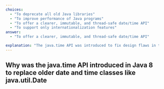 ```yaml
---
choices:
  - "To deprecate all old Java libraries"
  - "To improve performance of Java programs"
  - "To offer a clearer, immutable, and thread-safe date/time API"
  - "To support only internationalization features"
answer:
  - "To offer a clearer, immutable, and thread-safe date/time API"

explanation: "The java.time API was introduced to fix design flaws in the old date/time APIs such as mutability, lack of thread-safety, and unclear separation of responsibilities."
---
```


## Why was the java.time API introduced in Java 8 to replace older date and time classes like java.util.Date

